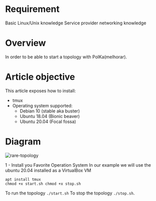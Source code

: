 # Requirement
Basic Linux/Unix knowledge
Service provider networking knowledge


# Overview
In order to be able to start a topology with PolKa(melhorar). 

# Article objective
This article exposes how to install:
- tmux
- Operating system supported:
  - Debian 10 (stable aka buster)
  - Ubuntu 18.04 (Bionic beaver)
  - Ubuntu 20.04 (Focal fossa)

# Diagram 
![rare-topology](https://user-images.githubusercontent.com/56919528/145196623-cc872b6d-7c48-4d83-9410-e6f2e1e23836.jpeg)

1 - Install you Favorite Operation System
In our example we will use the ubuntu 20.04 installed as a VirtualBox VM

```
apt install tmux
chmod +x start.sh chmod +x stop.sh
```

To run the topology `./start.sh` To stop the topology `./stop.sh`.
